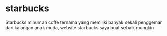 # starbucks
Starbucks minuman coffe ternama yang memiliki banyak sekali penggemar dari kalangan anak muda, website starbucks saya buat sebaik mungkin

